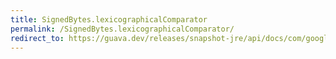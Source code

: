 ```yaml
---
title: SignedBytes.lexicographicalComparator
permalink: /SignedBytes.lexicographicalComparator/
redirect_to: https://guava.dev/releases/snapshot-jre/api/docs/com/google/common/primitives/SignedBytes.html#lexicographicalComparator--
---
```

